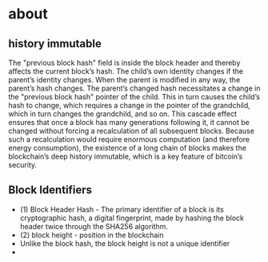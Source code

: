 # about


## history immutable

The "previous block hash" field is inside the block header and thereby affects the current block’s hash. The child’s own identity changes if the parent’s identity changes. When the parent is modified in any way, the parent’s hash changes. The parent’s changed hash necessitates a change in the "previous block hash" pointer of the child. This in turn causes the child’s hash to change, which requires a change in the pointer of the grandchild, which in turn changes the grandchild, and so on. This cascade effect ensures that once a block has many generations following it, it cannot be changed without forcing a recalculation of all subsequent blocks. Because such a recalculation would require enormous computation (and therefore energy consumption), the existence of a long chain of blocks makes the blockchain’s deep history immutable, which is a key feature of bitcoin’s security.

## Block Identifiers

* (1) Block Header Hash -  The primary identifier of a block is its cryptographic hash, a digital fingerprint, made by hashing the block header twice through the SHA256 algorithm.
* (2) block height -  position in the blockchain
* Unlike the block hash, the block height is not a unique identifier
* 

